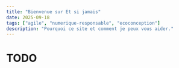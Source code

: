 ```yaml
---
title: "Bienvenue sur Et si jamais"
date: 2025-09-18
tags: ["agile", "numerique-responsable", "ecoconception"]
description: "Pourquoi ce site et comment je peux vous aider."
---
```


# TODO
